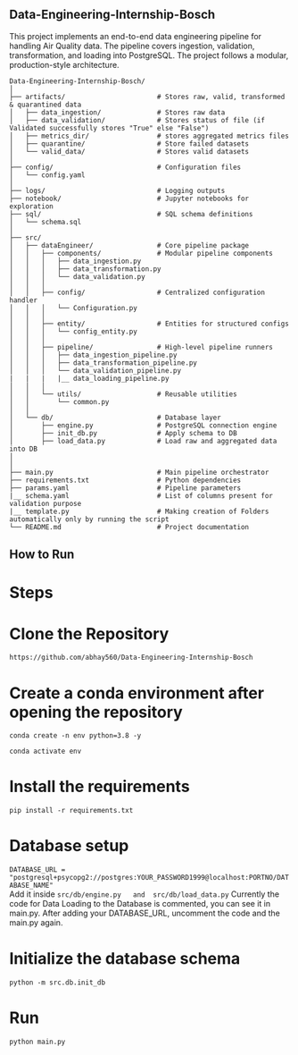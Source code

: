 ## Data-Engineering-Internship-Bosch

This project implements an end-to-end data engineering pipeline for handling Air Quality data. The pipeline covers ingestion, validation, transformation, and loading into PostgreSQL. The project follows a modular, production-style architecture.

```
Data-Engineering-Internship-Bosch/
│
├── artifacts/                       # Stores raw, valid, transformed & quarantined data
│   ├── data_ingestion/              # Stores raw data
│   ├── data_validation/             # Stores status of file (if Validated successfully stores "True" else "False")
│   ├── metrics_dir/                 # stores aggregated metrics files
│   ├── quarantine/                  # Store failed datasets
│   └── valid_data/                  # Stores valid datasets
│
├── config/                          # Configuration files
│   └── config.yaml
│
├── logs/                            # Logging outputs
├── notebook/                        # Jupyter notebooks for exploration
├── sql/                             # SQL schema definitions
│   └── schema.sql
│
├── src/
│   ├── dataEngineer/                # Core pipeline package
│   │   ├── components/              # Modular pipeline components
│   │   │   ├── data_ingestion.py
│   │   │   ├── data_transformation.py
│   │   │   └── data_validation.py
│   │   │
│   │   ├── config/                  # Centralized configuration handler
│   │   │   └── Configuration.py
│   │   │
│   │   ├── entity/                  # Entities for structured configs
│   │   │   └── config_entity.py
│   │   │
│   │   ├── pipeline/                # High-level pipeline runners
│   │   │   ├── data_ingestion_pipeline.py
│   │   │   ├── data_transformation_pipeline.py
│   │   │   └── data_validation_pipeline.py
|   |   |   |__ data_loading_pipeline.py
│   │   │
│   │   └── utils/                   # Reusable utilities
│   │       └── common.py
│   │
│   └── db/                          # Database layer
│       ├── engine.py                # PostgreSQL connection engine
│       ├── init_db.py               # Apply schema to DB
│       ├── load_data.py             # Load raw and aggregated data into DB
│       
│
├── main.py                          # Main pipeline orchestrator
├── requirements.txt                 # Python dependencies
├── params.yaml                      # Pipeline parameters
|__ schema.yaml                      # List of columns present for validation purpose
|__ template.py                      # Making creation of Folders automatically only by running the script
└── README.md                        # Project documentation

```

## How to Run

# Steps

# Clone the Repository
```https://github.com/abhay560/Data-Engineering-Internship-Bosch```

# Create a conda environment after opening the repository
```conda create -n env python=3.8 -y```

```conda activate env```

# Install the requirements
```pip install -r requirements.txt```

# Database setup
```DATABASE_URL = "postgresql+psycopg2://postgres:YOUR_PASSWORD1999@localhost:PORTNO/DATABASE_NAME"```           
Add it inside ```src/db/engine.py   and  src/db/load_data.py```
Currently the code for Data Loading to the Database is commented, you can see it in main.py. After adding your DATABASE_URL, uncomment the code and the main.py again.

# Initialize the database schema
```python -m src.db.init_db```

# Run
```python main.py```
